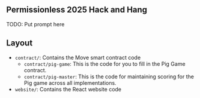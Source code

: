 ## Permissionless 2025 Hack and Hang

TODO: Put prompt here

## Layout

- `contract/`: Contains the Move smart contract code
    - `contract/pig-game`: This is the code for you to fill in the Pig Game contract.
    - `contract/pig-master`: This is the code for maintaining scoring for the Pig game across all implementations.
- `website/`: Contains the React website code